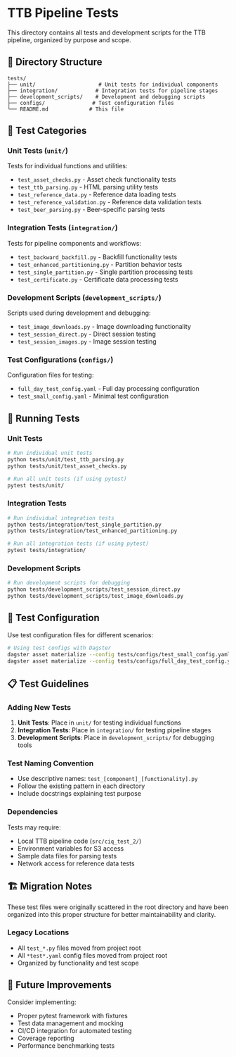 # TTB Pipeline Tests

This directory contains all tests and development scripts for the TTB pipeline, organized by purpose and scope.

## 📁 Directory Structure

```
tests/
├── unit/                    # Unit tests for individual components
├── integration/            # Integration tests for pipeline stages
├── development_scripts/    # Development and debugging scripts
├── configs/               # Test configuration files
└── README.md             # This file
```

## 🧪 Test Categories

### Unit Tests (`unit/`)
Tests for individual functions and utilities:
- `test_asset_checks.py` - Asset check functionality tests
- `test_ttb_parsing.py` - HTML parsing utility tests
- `test_reference_data.py` - Reference data loading tests
- `test_reference_validation.py` - Reference data validation tests
- `test_beer_parsing.py` - Beer-specific parsing tests

### Integration Tests (`integration/`)
Tests for pipeline components and workflows:
- `test_backward_backfill.py` - Backfill functionality tests
- `test_enhanced_partitioning.py` - Partition behavior tests
- `test_single_partition.py` - Single partition processing tests
- `test_certificate.py` - Certificate data processing tests

### Development Scripts (`development_scripts/`)
Scripts used during development and debugging:
- `test_image_downloads.py` - Image downloading functionality
- `test_session_direct.py` - Direct session testing
- `test_session_images.py` - Image session testing

### Test Configurations (`configs/`)
Configuration files for testing:
- `full_day_test_config.yaml` - Full day processing configuration
- `test_small_config.yaml` - Minimal test configuration

## 🚀 Running Tests

### Unit Tests
```bash
# Run individual unit tests
python tests/unit/test_ttb_parsing.py
python tests/unit/test_asset_checks.py

# Run all unit tests (if using pytest)
pytest tests/unit/
```

### Integration Tests
```bash
# Run individual integration tests
python tests/integration/test_single_partition.py
python tests/integration/test_enhanced_partitioning.py

# Run all integration tests (if using pytest)
pytest tests/integration/
```

### Development Scripts
```bash
# Run development scripts for debugging
python tests/development_scripts/test_session_direct.py
python tests/development_scripts/test_image_downloads.py
```

## 🔧 Test Configuration

Use test configuration files for different scenarios:

```bash
# Using test configs with Dagster
dagster asset materialize --config tests/configs/test_small_config.yaml
dagster asset materialize --config tests/configs/full_day_test_config.yaml
```

## 📋 Test Guidelines

### Adding New Tests

1. **Unit Tests**: Place in `unit/` for testing individual functions
2. **Integration Tests**: Place in `integration/` for testing pipeline stages
3. **Development Scripts**: Place in `development_scripts/` for debugging tools

### Test Naming Convention

- Use descriptive names: `test_[component]_[functionality].py`
- Follow the existing pattern in each directory
- Include docstrings explaining test purpose

### Dependencies

Tests may require:
- Local TTB pipeline code (`src/ciq_test_2/`)
- Environment variables for S3 access
- Sample data files for parsing tests
- Network access for reference data tests

## 🏗️ Migration Notes

These test files were originally scattered in the root directory and have been organized into this proper structure for better maintainability and clarity.

### Legacy Locations
- All `test_*.py` files moved from project root
- All `*test*.yaml` config files moved from project root
- Organized by functionality and test scope

## 🔄 Future Improvements

Consider implementing:
- Proper pytest framework with fixtures
- Test data management and mocking
- CI/CD integration for automated testing
- Coverage reporting
- Performance benchmarking tests